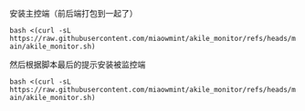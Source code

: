 安装主控端（前后端打包到一起了）

`bash <(curl -sL https://raw.githubusercontent.com/miaowmint/akile_monitor/refs/heads/main/akile_monitor.sh)`

然后根据脚本最后的提示安装被监控端

`bash <(curl -sL https://raw.githubusercontent.com/miaowmint/akile_monitor/refs/heads/main/akile_monitor.sh)`
